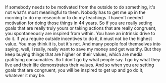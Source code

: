  If somebody needs to be motivated from the outside to do something, it's not what's most meaningful to them. Nobody has to get me up in the morning to do my research or to do my teachings. I haven't needed motivation for doing those things in 44 years. So if you are really setting goals that are really truly yours or taking actions that are really congruent, you spontaneously are inspired from within. You have an intrinsic drive to do it. If you require outside incentives to do it, it must not be the highest value. You may think it is, but it's not. And many people fool themselves into saying, well, I really, really want to save my money and get wealthy. But they keep buying things that are higher on their values, which are media gratifying consumables. So I don't go by what people say. I go by what they live and their life demonstrates their values. And so when you are setting goals that are congruent, you will be inspired to get up and go do it, whatever it may be.